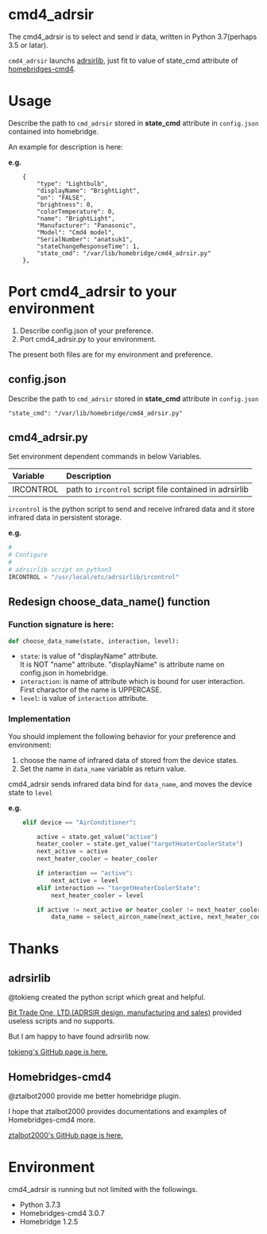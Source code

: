 # cmd4_adrsir

[adrsirlib]: https://github.com/tokieng/adrsirlib
[homebridges-cmd4]: https://github.com/ztalbot2000/homebridge-cmd4

The cmd4_adrsir is to select and send ir data, written in Python 3.7(perhaps 3.5 or latar).

`cmd4_adrsir` launchs [adrsirlib][adrsirlib], just fit to value of state_cmd attribute of [homebridges-cmd4][homebridges-cmd4].

# Usage
Describe the path to `cmd_adrsir` stored in **state_cmd** attribute in `config.json` contained into homebridge.

An example for description is here:

**e.g.**
```
    {
        "type": "Lightbulb",
        "displayName": "BrightLight",
        "on": "FALSE",
        "brightness": 0,
        "colorTemperature": 0,
        "name": "BrightLight",
        "Manufacturer": "Panasonic",
        "Model": "Cmd4 model",
        "SerialNumber": "anatsuk1",
        "stateChangeResponseTime": 1,
        "state_cmd": "/var/lib/homebridge/cmd4_adrsir.py"
    },
```

# Port cmd4_adrsir to your environment

1. Describe config.json of your preference.
1. Port cmd4_adrsir.py to your environment.

The present both files are for my environment and preference.

## config.json

Describe the path to `cmd_adrsir` stored in **state_cmd** attribute in `config.json`

```
"state_cmd": "/var/lib/homebridge/cmd4_adrsir.py"
```

## cmd4_adrsir.py
Set environment dependent commands in below Variables.

|Variable|Description
|:-----------|:------------
|IRCONTROL|path to `ircontrol` script file contained in adrsirlib

`ircontrol` is the python script to send and receive infrared data and it store infrared data in persistent storage.

**e.g.**

```python3:cmd4_adrsir.py
#
# Configure
#
# adrsirlib script on python3
IRCONTROL = "/usr/local/etc/adrsirlib/ircontrol"
```

## Redesign choose_data_name() function

### Function signature is here:

```python3:cmd4_adrsir.py
def choose_data_name(state, interaction, level):
```
- `state`:  is value of "displayName" attribute.  
It is NOT "name" attribute. "displayName" is attribute name on config.json in homebridge.
- `interaction`: is name of attribute which is bound for user interaction.  
First charactor of the name is UPPERCASE.
- `level`: is value of `interaction` attribute.

### Implementation

You should implement the following behavior for your preference and environment:
1. choose the name of infrared data of stored from the device states.
1. Set the name in `data_name` variable as return value. 

cmd4_adrsir sends infrared data bind for `data_name`, and moves the device state to `level`

**e.g.**
```python3:cmd4_adrsir.py
    elif device == "AirConditioner":

        active = state.get_value("active")
        heater_cooler = state.get_value("targetHeaterCoolerState")
        next_active = active
        next_heater_cooler = heater_cooler

        if interaction == "active":
            next_active = level
        elif interaction == "targetHeaterCoolerState":
            next_heater_cooler = level

        if active != next_active or heater_cooler != next_heater_cooler:
            data_name = select_aircon_name(next_active, next_heater_cooler)
```

# Thanks
## adrsirlib
@tokieng created the python script which great and helpful.

[Bit Trade One, LTD.(ADRSIR design, manufacturing and sales)](https://bit-trade-one.co.jp) provided useless scripts and no supports. 

But I am happy to have found adrsirlib now.

[tokieng's GitHub page is here.][adrsirlib]


## Homebridges-cmd4

@ztalbot2000 provide me better homebridge plugin.

I hope that ztalbot2000 provides documentations and examples of Homebridges-cmd4 more.

[ztalbot2000's GitHub page is here.][Homebridges-cmd4]

# Environment

cmd4_adrsir is running but not limited with the followings.
- Python 3.7.3
- Homebridges-cmd4 3.0.7
- Homebridge 1.2.5
